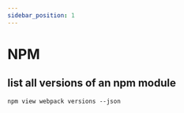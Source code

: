 ```yaml
---
sidebar_position: 1
---
```


# NPM

## list all versions of an npm module

`npm view webpack versions --json`